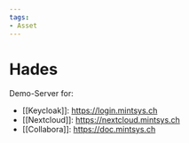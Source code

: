 ```yaml
---
tags:
- Asset
---
```

# Hades

Demo-Server for:

* [[Keycloak]]: <https://login.mintsys.ch>
* [[Nextcloud]]: <https://nextcloud.mintsys.ch>
* [[Collabora]]: <https://doc.mintsys.ch>